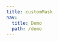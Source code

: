 ```yaml
---
title: customMask
nav:
  title: Demo
  path: /demo
---
```


<code src="../examples/customMask.tsx"></code>
